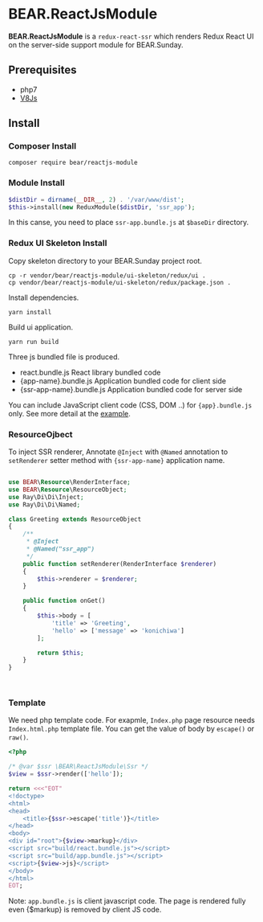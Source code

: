# BEAR.ReactJsModule

**BEAR.ReactJsModule** is a `redux-react-ssr` which renders Redux React UI on the server-side support module for BEAR.Sunday.


## Prerequisites

 * php7
 * [V8Js](http://php.net/v8js)

## Install

### Composer Install

```
composer require bear/reactjs-module
```

### Module Install

```php
$distDir = dirname(__DIR__, 2) . '/var/www/dist';
$this->install(new ReduxModule($distDir, 'ssr_app');
```

In this canse, you need to place `ssr-app.bundle.js` at `$baseDir` directory.

### Redux UI Skeleton Install 

Copy skeleton directory to your BEAR.Sunday project root.

```
cp -r vendor/bear/reactjs-module/ui-skeleton/redux/ui .
cp vendor/bear/reactjs-module/ui-skeleton/redux/package.json .
```

Install dependencies.

```
yarn install
```

Build ui application.

```
yarn run build
```

Three js bundled file is produced.
 
 * react.bundle.js React library bundled code
 * {app-name}.bundle.js Application bundled code for client side
 * {ssr-app-name}.bundle.js Application bundled code for server side 
 
You can include JavaScript client code (CSS, DOM ..) for `{app}.bundle.js` only. See more detail at the [example](https://github.com/bearsunday/BEAR.ReactJsModule/tree/1.x/docs/demo/ui/webpack.config.js#L7-L9).



### ResourceOjbect

To inject SSR renderer, Annotate `@Inject` with `@Named` annotation to `setRenderer` setter method
with `{ssr-app-name}` application name.


```php

use BEAR\Resource\RenderInterface;
use BEAR\Resource\ResourceObject;
use Ray\Di\Di\Inject;
use Ray\Di\Di\Named;

class Greeting extends ResourceObject
{
    /**
     * @Inject
     * @Named("ssr_app")
     */
    public function setRenderer(RenderInterface $renderer)
    {
        $this->renderer = $renderer;
    }

    public function onGet()
    {
        $this->body = [
            'title' => 'Greeting',
            'hello' => ['message' => 'konichiwa']
        ];

        return $this;
    }
}

    
```

### Template

We need php template code. For exapmle, `Index.php` page resource needs `Index.html.php` template file.
You can get the value of body by `escape()` or `raw()`.

```php
<?php

/* @var $ssr \BEAR\ReactJsModule\Ssr */
$view = $ssr->render(['hello']);

return <<<"EOT"
<!doctype>
<html>
<head>
    <title>{$ssr->escape('title')}</title>
</head>
<body>
<div id="root">{$view->markup}</div>
<script src="build/react.bundle.js"></script>
<script src="build/app.bundle.js"></script>
<script>{$view->js}</script>
</body>
</html>
EOT;

```


Note: `app.bundle.js` is client javascript code. The page is rendered fully even {$markup} is removed by client JS code.
